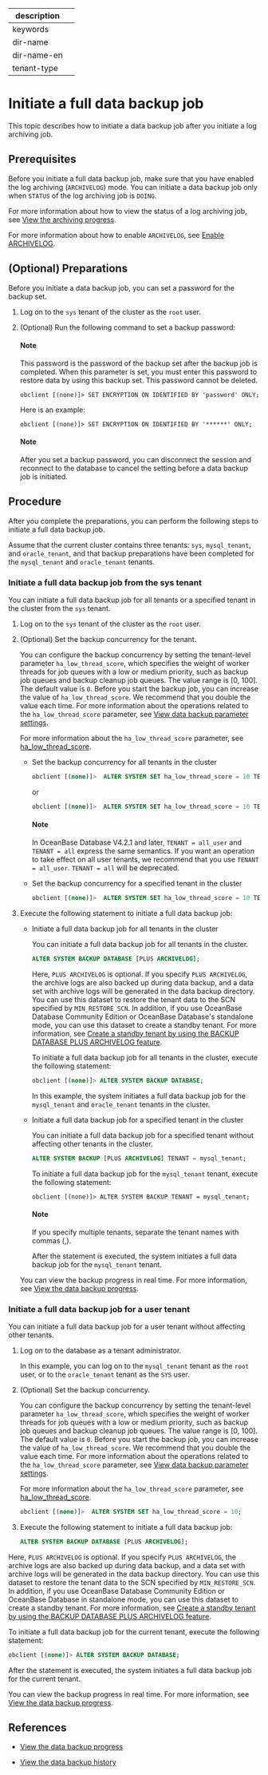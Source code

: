 |description||
|---|---|
|keywords||
|dir-name||
|dir-name-en||
|tenant-type||

# Initiate a full data backup job

This topic describes how to initiate a data backup job after you initiate a log archiving job.

## Prerequisites

Before you initiate a full data backup job, make sure that you have enabled the log archiving (`ARCHIVELOG`) mode. You can initiate a data backup job only when `STATUS` of the log archiving job is `DOING`.

   For more information about how to view the status of a log archiving job, see [View the archiving progress](../300.log-archive/600.view-log-archive-progress.md).

   For more information about how to enable `ARCHIVELOG`, see [Enable ARCHIVELOG](../300.log-archive/300.open-the-log-archive-mode.md).

## (Optional) Preparations

Before you initiate a data backup job, you can set a password for the backup set.

1. Log on to the `sys` tenant of the cluster as the `root` user.

2. (Optional) Run the following command to set a backup password:

   <main id="notice" type='explain'>
   <h4>Note</h4>
   <p>This password is the password of the backup set after the backup job is completed. When this parameter is set, you must enter this password to restore data by using this backup set. This password cannot be deleted. </p>
   </main>

   ```shell
   obclient [(none)]> SET ENCRYPTION ON IDENTIFIED BY 'password' ONLY;
   ```

   Here is an example:

   ```shell
   obclient [(none)]> SET ENCRYPTION ON IDENTIFIED BY '******' ONLY;
   ```

   <main id="notice" type='explain'>
   <h4>Note</h4>
   <p>After you set a backup password, you can disconnect the session and reconnect to the database to cancel the setting before a data backup job is initiated. </p>
   </main>

## Procedure

After you complete the preparations, you can perform the following steps to initiate a full data backup job.

Assume that the current cluster contains three tenants: `sys`, `mysql_tenant`, and `oracle_tenant`, and that backup preparations have been completed for the `mysql_tenant` and `oracle_tenant` tenants.

### Initiate a full data backup job from the sys tenant

You can initiate a full data backup job for all tenants or a specified tenant in the cluster from the `sys` tenant.

1. Log on to the `sys` tenant of the cluster as the `root` user.

2. (Optional) Set the backup concurrency for the tenant.

   You can configure the backup concurrency by setting the tenant-level parameter `ha_low_thread_score`, which specifies the weight of worker threads for job queues with a low or medium priority, such as backup job queues and backup cleanup job queues. The value range is [0, 100]. The default value is `0`. Before you start the backup job, you can increase the value of `ha_low_thread_score`. We recommend that you double the value each time. For more information about the operations related to the `ha_low_thread_score` parameter, see [View data backup parameter settings](700.parameters-of-data-backup.md).

   For more information about the `ha_low_thread_score` parameter, see [ha_low_thread_score](../../../700.reference/800.configuration-items-and-system-variables/100.system-configuration-items/400.tenant-level-configuration-items/4100.ha_high_thread_score.md).

   * Set the backup concurrency for all tenants in the cluster

      ```sql
      obclient [(none)]>  ALTER SYSTEM SET ha_low_thread_score = 10 TENANT = all_user;
      ```

      or

      ```sql
      obclient [(none)]>  ALTER SYSTEM SET ha_low_thread_score = 10 TENANT = all;
      ```

      <main id="notice" type='explain'>
      <h4>Note</h4>
      <p>In OceanBase Database V4.2.1 and later, <code>TENANT = all_user</code> and <code>TENANT = all</code> express the same semantics. If you want an operation to take effect on all user tenants, we recommend that you use <code>TENANT = all_user</code>. <code>TENANT = all</code> will be deprecated. </p>
      </main>

   * Set the backup concurrency for a specified tenant in the cluster

      ```sql
      obclient [(none)]>  ALTER SYSTEM SET ha_low_thread_score = 10 TENANT = mysql_tenant;
      ```

3. Execute the following statement to initiate a full data backup job:

   * Initiate a full data backup job for all tenants in the cluster

      You can initiate a full data backup job for all tenants in the cluster.

      ```sql
      ALTER SYSTEM BACKUP DATABASE [PLUS ARCHIVELOG];
      ```

     Here, `PLUS ARCHIVELOG` is optional. If you specify `PLUS ARCHIVELOG`, the archive logs are also backed up during data backup, and a data set with archive logs will be generated in the data backup directory. You can use this dataset to restore the tenant data to the SCN specified by `MIN_RESTORE_SCN`. In addition, if you use OceanBase Database Community Edition or OceanBase Database's standalone mode, you can use this dataset to create a standby tenant. For more information, see [Create a standby tenant by using the BACKUP DATABASE PLUS ARCHIVELOG feature](../../400.high-availability/300.physical-standby-database-disaster-recovery/200.create-a-standby-tenant/400.create-a-standby-tenant-by-backup-database-plus-ARCHIVELOG.md).

      To initiate a full data backup job for all tenants in the cluster, execute the following statement:

      ```sql
      obclient [(none)]> ALTER SYSTEM BACKUP DATABASE;
      ```

      In this example, the system initiates a full data backup job for the `mysql_tenant` and `oracle_tenant` tenants in the cluster.

   * Initiate a full data backup job for a specified tenant in the cluster

      You can initiate a full data backup job for a specified tenant without affecting other tenants in the cluster.

      ```sql
      ALTER SYSTEM BACKUP [PLUS ARCHIVELOG] TENANT = mysql_tenant;
      ```

      To initiate a full data backup job for the `mysql_tenant` tenant, execute the following statement:

      ```shell
      obclient [(none)]> ALTER SYSTEM BACKUP TENANT = mysql_tenant;
      ```

      <main id="notice" type='explain'>
      <h4>Note</h4>
      <p>If you specify multiple tenants, separate the tenant names with commas (,). </p>
      </main>

      After the statement is executed, the system initiates a full data backup job for the `mysql_tenant` tenant.

   You can view the backup progress in real time. For more information, see [View the data backup progress](../400.data-backup/500.view-data-backup-progress.md).

### Initiate a full data backup job for a user tenant

You can initiate a full data backup job for a user tenant without affecting other tenants.

1. Log on to the database as a tenant administrator.

   In this example, you can log on to the `mysql_tenant` tenant as the `root` user, or to the `oracle_tenant` tenant as the `SYS` user.

2. (Optional) Set the backup concurrency.

   You can configure the backup concurrency by setting the tenant-level parameter `ha_low_thread_score`, which specifies the weight of worker threads for job queues with a low or medium priority, such as backup job queues and backup cleanup job queues. The value range is [0, 100]. The default value is `0`. Before you start the backup job, you can increase the value of `ha_low_thread_score`. We recommend that you double the value each time. For more information about the operations related to the `ha_low_thread_score` parameter, see [View data backup parameter settings](700.parameters-of-data-backup.md).

   For more information about the `ha_low_thread_score` parameter, see [ha_low_thread_score](../../../700.reference/800.configuration-items-and-system-variables/100.system-configuration-items/400.tenant-level-configuration-items/4300.ha_low_thread_score.md).

   ```sql
   obclient [(none)]>  ALTER SYSTEM SET ha_low_thread_score = 10;
   ```

3. Execute the following statement to initiate a full data backup job:



   ```sql
   ALTER SYSTEM BACKUP DATABASE [PLUS ARCHIVELOG];
   ```

  Here, `PLUS ARCHIVELOG` is optional. If you specify `PLUS ARCHIVELOG`, the archive logs are also backed up during data backup, and a data set with archive logs will be generated in the data backup directory. You can use this dataset to restore the tenant data to the SCN specified by `MIN_RESTORE_SCN`. In addition, if you use OceanBase Database Community Edition or OceanBase Database in standalone mode, you can use this dataset to create a standby tenant. For more information, see [Create a standby tenant by using the BACKUP DATABASE PLUS ARCHIVELOG feature](../../400.high-availability/300.physical-standby-database-disaster-recovery/200.create-a-standby-tenant/400.create-a-standby-tenant-by-backup-database-plus-ARCHIVELOG.md).

   To initiate a full data backup job for the current tenant, execute the following statement:

   ```sql
   obclient [(none)]> ALTER SYSTEM BACKUP DATABASE;
   ```

   After the statement is executed, the system initiates a full data backup job for the current tenant.

   You can view the backup progress in real time. For more information, see [View the data backup progress](../400.data-backup/500.view-data-backup-progress.md).

## References

* [View the data backup progress](../400.data-backup/500.view-data-backup-progress.md)

* [View the data backup history](../400.data-backup/600.view-data-backup-history.md)